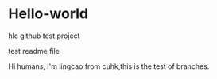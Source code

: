 # Hello-world
hlc github test project

test readme file


Hi humans,
I'm lingcao from cuhk,this is the test of branches.

